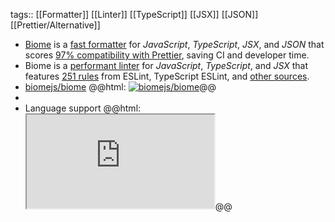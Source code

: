 tags:: [[Formatter]] [[Linter]] [[TypeScript]] [[JSX]] [[JSON]] [[Prettier/Alternative]]

- [Biome](https://biomejs.dev/) is a [fast formatter](https://github.com/biomejs/biome/tree/main/benchmark#formatting) for *JavaScript*, *TypeScript*, *JSX*, and *JSON* that scores [97% compatibility with Prettier](https://console.algora.io/challenges/prettier), saving CI and developer time.
- Biome is a [performant linter](https://github.com/biomejs/biome/tree/main/benchmark#linting) for *JavaScript*, *TypeScript*, and *JSX* that features [251 rules](https://biomejs.dev/linter/rules/) from ESLint, TypeScript ESLint, and [other sources](https://biomejs.dev/linter/rules-sources/).
- [biomejs/biome](https://github.com/biomejs/biome)
  @@html: <a href="https://github.com/biomejs/biome/"><img src="https://github-readme-stats-astronomer.vercel.app/api/pin/?username=biomejs&repo=biome&theme=tokyonight" alt="biomejs/biome"/></a>@@
-
- Language support
  @@html: <iframe src="https://biomejs.dev/internals/language-support/" alt="Biome language support" class="browser-tab"></iframe>@@